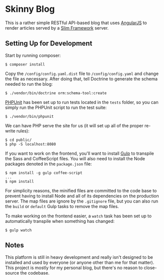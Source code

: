 # Skinny Blog

This is a rather simple RESTful API-based blog that uses [AngularJS] to
render articles served by a [Slim Framework] server.

## Setting Up for Development

Start by running composer:

```
$ composer install
```

Copy the `/config/config.yaml.dist` file to `/config/config.yaml` and change the
file as necessary. After doing that, tell Doctrine to generate the schema needed
to run the blog:

```
$ ./vendor/bin/doctrine orm:schema-tool:create
```

[PHPUnit] has been set up to run tests located in the `tests` folder, so you can
simply run the PHPUnit script to run the test suite:

```
$ ./vendor/bin/phpunit
```

We can have PHP serve the site for us (it will set up all of the proper re-write rules):

```
$ cd public/
$ php -S localhost:8080
```

If you want to work on the frontend, you'll want to install [Gulp] to transpile the
Sass and CoffeeScript files. You will also need to install the Node packages denoted
in the `package.json` file:

```
$ npm install -g gulp coffee-script
...
$ npm install
```

For simplicity reasons, the minified files are committed to the code base to prevent
having to install Node and all of its dependencies on the production server. The
map files are ignore by the `.gitignore` file, but you can also run the `build` or
`default` Gulp tasks to remove the map files.

To make working on the frontend easier, a `watch` task has been set up to automatically
transpile when something has changed:

```
$ gulp watch
```

## Notes

This platform is still in heavy development and really isn't designed to be installed
and used by everyone (or anyone other than me for that matter). This project is mostly
for my personal blog, but there's no reason to close-source the codebase.

[AngularJS]: https://angularjs.org/
[Slim Framework]: http://www.slimframework.com/
[Doctrine]: http://www.doctrine-project.org/
[PHPUnit]: https://phpunit.de/
[Gulp]: http://gulpjs.com/